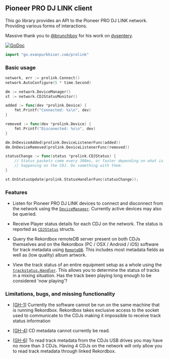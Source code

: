 ## Pioneer PRO DJ LINK client

This go library provides an API to the Pioneer PRO DJ LINK network. Providing
various forms of interactions.

Massive thank you to [@brunchboy](https://github.com/brunchboy) for his work on
[dysentery](https://github.com/brunchboy/dysentery).

[![GoDoc](https://godoc.org/go.evanpurkhiser.com/prolink?status.svg)](https://godoc.org/go.evanpurkhiser.com/prolink)

```go
import "go.evanpurkhiser.com/prolink"
```

### Basic usage

```go
network, err := prolink.Connect()
network.AutoConfigure(5 * time.Second)

dm := network.DeviceManager()
st := network.CDJStatusMonitor()

added := func(dev *prolink.Device) {
    fmt.Printf("Connected: %s\n", dev)
}

removed := func(dev *prolink.Device) {
    fmt.Printf("Disconected: %s\n", dev)
}

dm.OnDeviceAdded(prolink.DeviceListenerFunc(added))
dm.OnDeviceRemoved(prolink.DeviceListenerFunc(removed))

statusChange := func(status *prolink.CDJStatus) {
    // Status packets come every 300ms, or faster depending on what is
    // happening on the CDJ. Do something with them.
}

st.OnStatusUpdate(prolink.StatusHandlerFunc(statusChange));
```

### Features

 * Listen for Pioneer PRO DJ LINK devices to connect and disconnect from the
   network using the
   [`DeviceManager`](https://godoc.org/go.evanpurkhiser.com/prolink#DeviceManager).
   Currently active devices may also be queried.

 * Receive Player status details for each CDJ on the network. The status is
   reported as
   [`CDJStatus`](https://godoc.org/go.evanpurkhiser.com/prolink#CDJStatus)
   structs.

 * Query the Rekordbox remoteDB server present on both CDJs themselves and on
   the Rekordbox (PC / OSX / Android / iOS) software for track metadata using
   [`RemoteDB`](https://godoc.org/go.evanpurkhiser.com/prolink#RemoteDB). This
   includes most metadata fields as well as (low quality) album artwork.

 * View the track status of an entire equipment setup as a whole using the
   [`trackstatus.Handler`](https://godoc.org/github.com/EvanPurkhiser/prolink-go/trackstatus#Handler).
   This allows you to determine the status of tracks in a mixing situation. Has
   the track been playing long enough to be considered 'now playing'?

### Limitations, bugs, and missing functionality

 * [[GH-1](https://github.com/EvanPurkhiser/prolink-go/issues/1)] Currently the
   software cannot be run on the same machine that is running Rekordbox.
   Rekordbox takes exclusive access to the socket used to communicate to the
   CDJs making it impossible to receive track status information

 * [[GH-4](https://github.com/EvanPurkhiser/prolink-go/issues/4)] CD metadata
   cannot currently be read.

 * [[GH-6](https://github.com/EvanPurkhiser/prolink-go/issues/6)] To read track
   metadata from the CDJs USB drives you may have no more than 3 CDJs. Having 4
   CDJs on the network will only allow you to read track metadata through
   linked Rekordbox.
